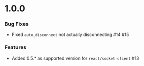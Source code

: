 # 1.0.0

### Bug Fixes

- Fixed `auto_disconnect` not actually disconnecting #14 #15

### Features

- Added 0.5.* as supported version for `react/socket-client` #13